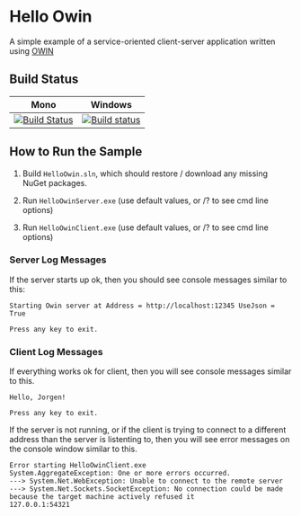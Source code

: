 # Hello Owin

A simple example of a service-oriented client-server application written using [OWIN](http://owin.org)

## Build Status

Mono | Windows
---- | -------
[![Build Status](https://travis-ci.org/jthelin/HelloOwin.svg?branch=master)](https://travis-ci.org/jthelin/HelloOwin) | [![Build status](https://ci.appveyor.com/api/projects/status/qonxrrters2t5kxk?svg=true)](https://ci.appveyor.com/project/jthelin/helloowin)

## How to Run the Sample

1. Build `HelloOwin.sln`, which should restore / download any missing NuGet packages.

2. Run `HelloOwinServer.exe` (use default values, or /? to see cmd line options)

3. Run `HelloOwinClient.exe` (use default values, or /? to see cmd line options)

### Server Log Messages

If the server starts up ok, then you should see console messages similar to this:

``` console
Starting Owin server at Address = http://localhost:12345 UseJson = True

Press any key to exit.
```

### Client Log Messages

   If everything works ok for client, then you will see console messages similar to this.

``` console
Hello, Jorgen!

Press any key to exit.
```

If the server is not running,
or if the client is trying to connect to a different address than the server is listenting to,
then you will see error messages on the console window similar to this.

``` console
Error starting HelloOwinClient.exe
System.AggregateException: One or more errors occurred.
---> System.Net.WebException: Unable to connect to the remote server
---> System.Net.Sockets.SocketException: No connection could be made because the target machine actively refused it
127.0.0.1:54321
```
